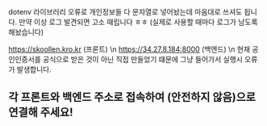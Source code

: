dotenv 라이브러리 오류로 개인정보들 다 문자열로 넣어놨는데 마음대로 쓰셔도 됩니다. 만약 이상 로그 발견되면 고소 때립니다 ㅎㅎ
(실제로 사용할 때마다 로그가 남도록 해놨습니다)

https://skoollen.kro.kr (프론트) \n
https://34.27.8.184:8000 (백엔드) \n
현재 공인인증서를 공식으로 받은 것이 아닌 직접 만들었기 떄문에 그냥 들어가서 실행시 오류가 발생합니다.
## 각 프론트와 백엔드 주소로 접속하여 (안전하지 않음)으로 연결해 주세요!
